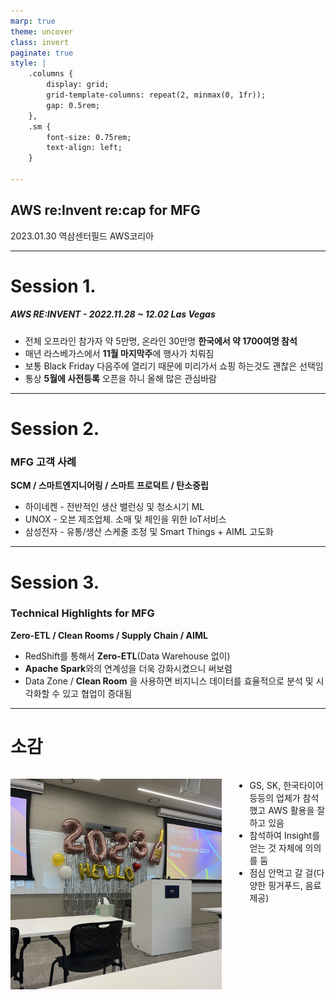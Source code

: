 ```yaml
---
marp: true
theme: uncover
class: invert
paginate: true
style: |
    .columns {
        display: grid;
        grid-template-columns: repeat(2, minmax(0, 1fr));
        gap: 0.5rem;
    },
    .sm {
        font-size: 0.75rem;
        text-align: left;
    }

---
```


## **AWS re:Invent re:cap for MFG**

2023.01.30 역삼센터필드 AWS코리아

---

<!-- footer: AWS re:Invent re:cap for MFG -->

# **Session 1.**
##### **AWS RE:INVENT - 2022.11.28 ~ 12.02 Las Vegas**

* 전체 오프라인 참가자 약 5만명, 온라인 30만명
**한국에서 약 1700여명 참석**
* 매년 라스베가스에서 **11월 마지막주**에 행사가 치뤄짐
* 보통 Black Friday 다음주에 열리기 때문에 미리가서 쇼핑 하는것도 괜찮은 선택임
* 통상 **5월에 사전등록** 오픈을 하니 올해 많은 관심바람


---

# **Session 2.**
### MFG 고객 사례

**SCM / 스마트엔지니어링 / 스마트 프로덕트 / 탄소중립**

* 하이네켄 - 전반적인 생산 밸런싱 및 청소시기 ML
* UNOX - 오븐 제조업체. 소매 및 체인을 위한 IoT서비스 
* 삼성전자 - 유통/생산 스케줄 조정 및 Smart Things + AIML 고도화


---

# **Session 3.**
### Technical Highlights for MFG

**Zero-ETL / Clean Rooms / Supply Chain / AIML**

* RedShift를 통해서 **Zero-ETL**(Data Warehouse 없이)
* **Apache Spark**와의 연계성을 더욱 강화시켰으니 써보렴
* Data Zone / **Clean Room** 을 사용하면 비지니스 데이터를 효율적으로 분석 및 시각화할 수 있고 협업이 증대됨

---

# **소감**

<div class="columns">
<div>

![height:400px](IMG-3456.jpg)

</div>
<div>

* GS, SK, 한국타이어 등등의 업체가 참석 했고 AWS 활용을 잘 하고 있음
* 참석하여 Insight를 얻는 것 자체에 의의를 둠
* 점심 안먹고 갈 걸(다양한 핑거푸드, 음료 제공)

</div>
</div>

